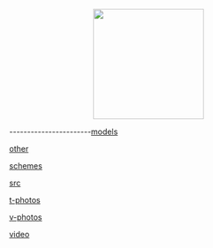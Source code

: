 <p align="center">
  <img width="200" height="200" src="https://github.com/Ploirad/WRO-2024-ArduMASTERS/assets/148375115/122c7233-1e41-4727-894d-9d810f12458b">
</p>

-----------------------[models](https://github.com/Ploirad/WRO-2024-ArduMASTERS/tree/main/models)

[other](https://github.com/Ploirad/WRO-2024-ArduMASTERS/tree/main/other)

[schemes](https://github.com/Ploirad/WRO-2024-ArduMASTERS/tree/main/schemes)

[src](https://github.com/Ploirad/WRO-2024-ArduMASTERS/tree/main/src)

[t-photos](https://github.com/Ploirad/WRO-2024-ArduMASTERS/tree/main/t-photos)

[v-photos](https://github.com/Ploirad/WRO-2024-ArduMASTERS/tree/main/v-photos)

[video](https://github.com/Ploirad/WRO-2024-ArduMASTERS/tree/main/video)

